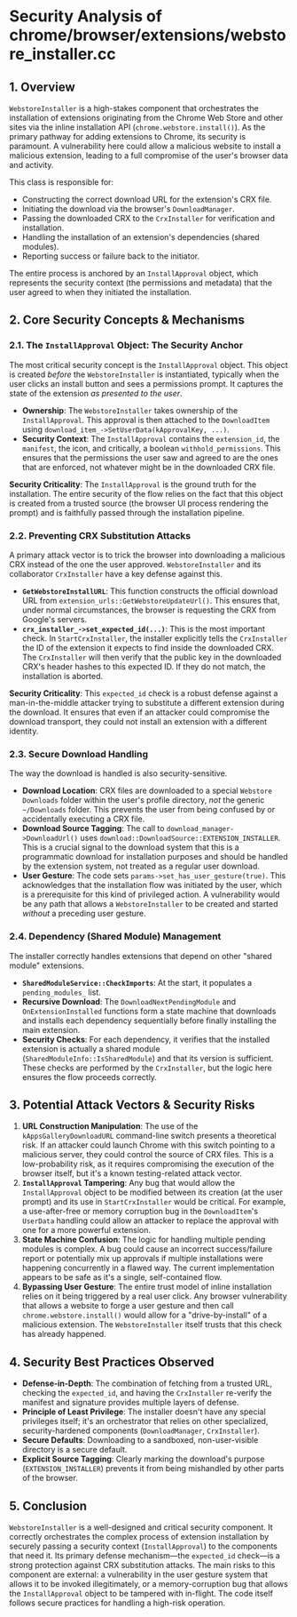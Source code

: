 # Security Analysis of chrome/browser/extensions/webstore_installer.cc

## 1. Overview

`WebstoreInstaller` is a high-stakes component that orchestrates the installation of extensions originating from the Chrome Web Store and other sites via the inline installation API (`chrome.webstore.install()`). As the primary pathway for adding extensions to Chrome, its security is paramount. A vulnerability here could allow a malicious website to install a malicious extension, leading to a full compromise of the user's browser data and activity.

This class is responsible for:
-   Constructing the correct download URL for the extension's CRX file.
-   Initiating the download via the browser's `DownloadManager`.
-   Passing the downloaded CRX to the `CrxInstaller` for verification and installation.
-   Handling the installation of an extension's dependencies (shared modules).
-   Reporting success or failure back to the initiator.

The entire process is anchored by an `InstallApproval` object, which represents the security context (the permissions and metadata) that the user agreed to when they initiated the installation.

## 2. Core Security Concepts & Mechanisms

### 2.1. The `InstallApproval` Object: The Security Anchor

The most critical security concept is the `InstallApproval` object. This object is created *before* the `WebstoreInstaller` is instantiated, typically when the user clicks an install button and sees a permissions prompt. It captures the state of the extension *as presented to the user*.

-   **Ownership**: The `WebstoreInstaller` takes ownership of the `InstallApproval`. This approval is then attached to the `DownloadItem` using `download_item_->SetUserData(kApprovalKey, ...)`.
-   **Security Context**: The `InstallApproval` contains the `extension_id`, the `manifest`, the icon, and critically, a boolean `withhold_permissions`. This ensures that the permissions the user saw and agreed to are the ones that are enforced, not whatever might be in the downloaded CRX file.

**Security Criticality**: The `InstallApproval` is the ground truth for the installation. The entire security of the flow relies on the fact that this object is created from a trusted source (the browser UI process rendering the prompt) and is faithfully passed through the installation pipeline.

### 2.2. Preventing CRX Substitution Attacks

A primary attack vector is to trick the browser into downloading a malicious CRX instead of the one the user approved. `WebstoreInstaller` and its collaborator `CrxInstaller` have a key defense against this.

-   **`GetWebstoreInstallURL`**: This function constructs the official download URL from `extension_urls::GetWebstoreUpdateUrl()`. This ensures that, under normal circumstances, the browser is requesting the CRX from Google's servers.
-   **`crx_installer_->set_expected_id(...)`**: This is the most important check. In `StartCrxInstaller`, the installer explicitly tells the `CrxInstaller` the ID of the extension it expects to find inside the downloaded CRX. The `CrxInstaller` will then verify that the public key in the downloaded CRX's header hashes to this expected ID. If they do not match, the installation is aborted.

**Security Criticality**: This `expected_id` check is a robust defense against a man-in-the-middle attacker trying to substitute a different extension during the download. It ensures that even if an attacker could compromise the download transport, they could not install an extension with a different identity.

### 2.3. Secure Download Handling

The way the download is handled is also security-sensitive.

-   **Download Location**: CRX files are downloaded to a special `Webstore Downloads` folder within the user's profile directory, *not* the generic `~/Downloads` folder. This prevents the user from being confused by or accidentally executing a CRX file.
-   **Download Source Tagging**: The call to `download_manager->DownloadUrl()` uses `download::DownloadSource::EXTENSION_INSTALLER`. This is a crucial signal to the download system that this is a programmatic download for installation purposes and should be handled by the extension system, not treated as a regular user download.
-   **User Gesture**: The code sets `params->set_has_user_gesture(true)`. This acknowledges that the installation flow was initiated by the user, which is a prerequisite for this kind of privileged action. A vulnerability would be any path that allows a `WebstoreInstaller` to be created and started *without* a preceding user gesture.

### 2.4. Dependency (Shared Module) Management

The installer correctly handles extensions that depend on other "shared module" extensions.

-   **`SharedModuleService::CheckImports`**: At the start, it populates a `pending_modules_` list.
-   **Recursive Download**: The `DownloadNextPendingModule` and `OnExtensionInstalled` functions form a state machine that downloads and installs each dependency sequentially before finally installing the main extension.
-   **Security Checks**: For each dependency, it verifies that the installed extension is actually a shared module (`SharedModuleInfo::IsSharedModule`) and that its version is sufficient. These checks are performed by the `CrxInstaller`, but the logic here ensures the flow proceeds correctly.

## 3. Potential Attack Vectors & Security Risks

1.  **URL Construction Manipulation**: The use of the `kAppsGalleryDownloadURL` command-line switch presents a theoretical risk. If an attacker could launch Chrome with this switch pointing to a malicious server, they could control the source of CRX files. This is a low-probability risk, as it requires compromising the execution of the browser itself, but it's a known testing-related attack vector.
2.  **`InstallApproval` Tampering**: Any bug that would allow the `InstallApproval` object to be modified between its creation (at the user prompt) and its use in `StartCrxInstaller` would be critical. For example, a use-after-free or memory corruption bug in the `DownloadItem`'s `UserData` handling could allow an attacker to replace the approval with one for a more powerful extension.
3.  **State Machine Confusion**: The logic for handling multiple pending modules is complex. A bug could cause an incorrect success/failure report or potentially mix up approvals if multiple installations were happening concurrently in a flawed way. The current implementation appears to be safe as it's a single, self-contained flow.
4.  **Bypassing User Gesture**: The entire trust model of inline installation relies on it being triggered by a real user click. Any browser vulnerability that allows a website to forge a user gesture and then call `chrome.webstore.install()` would allow for a "drive-by-install" of a malicious extension. The `WebstoreInstaller` itself trusts that this check has already happened.

## 4. Security Best Practices Observed

-   **Defense-in-Depth**: The combination of fetching from a trusted URL, checking the `expected_id`, and having the `CrxInstaller` re-verify the manifest and signature provides multiple layers of defense.
-   **Principle of Least Privilege**: The installer doesn't have any special privileges itself; it's an orchestrator that relies on other specialized, security-hardened components (`DownloadManager`, `CrxInstaller`).
-   **Secure Defaults**: Downloading to a sandboxed, non-user-visible directory is a secure default.
-   **Explicit Source Tagging**: Clearly marking the download's purpose (`EXTENSION_INSTALLER`) prevents it from being mishandled by other parts of the browser.

## 5. Conclusion

`WebstoreInstaller` is a well-designed and critical security component. It correctly orchestrates the complex process of extension installation by securely passing a security context (`InstallApproval`) to the components that need it. Its primary defense mechanism—the `expected_id` check—is a strong protection against CRX substitution attacks. The main risks to this component are external: a vulnerability in the user gesture system that allows it to be invoked illegitimately, or a memory-corruption bug that allows the `InstallApproval` object to be tampered with in-flight. The code itself follows secure practices for handling a high-risk operation.